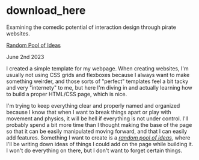 # download_here
Examining the comedic potential of interaction design through pirate websites.

[Random Pool of Ideas](randomPoolOfIdeas.md)

June 2nd 2023

I created a simple template for my webpage. When creating websites, I'm usually not using CSS grids and flexboxes because I always want to make something weirder, and those sorts of "perfect" templates feel a bit tacky and very "internety" to me, but here I'm diving in and actually learning how to build a proper HTML/CSS page, which is nice.

I'm trying to keep everything clear and properly named and organized because I know that when I want to break things apart or play with movement and physics, it will be hell if everything is not under control. I'll probably spend a bit more time than I thought making the base of the page so that it can be easily manipulated moving forward, and that I can easily add features. Something I want to create is a *[random pool of ideas](randomPoolOfIdeas.md)*, where I'll be writing down ideas of things I could add on the page while building it. I won't do everything on there, but I don't want to forget certain things.



